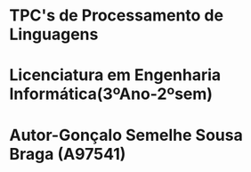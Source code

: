 # TPC's de Processamento de Linguagens
# Licenciatura em Engenharia Informática(3ºAno-2ºsem)
# Autor-Gonçalo Semelhe Sousa Braga (A97541)

